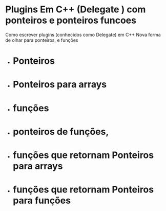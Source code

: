 # Plugins Em C++ (Delegate ) com ponteiros e ponteiros funcoes
Como escrever plugins (conhecidos como Delegate) em C++
Nova forma de olhar para ponteiros, e funções 

- # Ponteiros 
- # Ponteiros para arrays 
- # funções
- # ponteiros de funções,
- # funções que retornam Ponteiros para arrays
- # funções que retornam Ponteiros para funções

